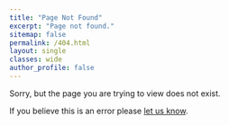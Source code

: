 ```yaml
---
title: "Page Not Found"
excerpt: "Page not found."
sitemap: false
permalink: /404.html
layout: single
classes: wide
author_profile: false
---
```


Sorry, but the page you are trying to view does not exist.

If you believe this is an error please [let us know](mailto:instruct.si@ki.si).